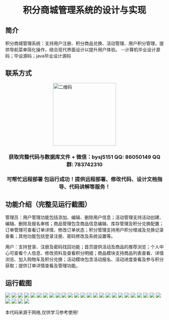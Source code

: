 <p><h1 align="center">积分商城管理系统的设计与实现</h1></p>

## 简介
积分商城管理系统：支持用户注册、积分商品兑换、活动管理、用户积分管理，提供导航菜单简化操作，结合现代界面设计以提升用户体验。    --计算机毕业设计源码；毕设源码；java毕业设计源码


## 联系方式
<img src="https://bs-1329754181.cos.ap-shanghai.myqcloud.com/wx.jpg" alt="二维码" style="display: block; margin: 0 auto;" width="200px">
<p><h3 align="center">获取完整代码与数据库文件 + 微信：bysj5151 QQ: 86050149 QQ群: 783742310</h3></p>
<p><h3 align="center">可帮忙远程部署 包运行成功！提供远程部署、修改代码、设计文档指导、代码讲解等服务！</h3></p>

## 功能介绍（完整见运行截图）
管理员：用户管理功能包括添加、编辑、删除用户信息；活动管理支持活动创建、编辑、删除及报名审核；商品管理包含商品信息编辑、库存管理及积分兑换配置；订单管理可查看订单详情、修改订单状态；积分管理支持用户积分增减及兑换记录查看；其他功能包括登录注册、密码修改及系统设置等。

用户：支持登录、注册及密码找回功能；首页提供活动及商品的推荐浏览；个人中心可查看个人信息、修改资料及查看积分明细；商品模块支持商品列表查看、详情浏览、加入购物车及积分兑换；活动模块包含活动报名、活动进度查看及参与积分获取；提供订单详情查看及管理功能。


## 运行截图
![](https://bs-1329754181.cos.ap-shanghai.myqcloud.com/ssm/IntegralMallManagementSystem/img/001.jpg)
![](https://bs-1329754181.cos.ap-shanghai.myqcloud.com/ssm/IntegralMallManagementSystem/img/002.jpg)
![](https://bs-1329754181.cos.ap-shanghai.myqcloud.com/ssm/IntegralMallManagementSystem/img/003.jpg)
![](https://bs-1329754181.cos.ap-shanghai.myqcloud.com/ssm/IntegralMallManagementSystem/img/004.jpg)
![](https://bs-1329754181.cos.ap-shanghai.myqcloud.com/ssm/IntegralMallManagementSystem/img/005.jpg)
![](https://bs-1329754181.cos.ap-shanghai.myqcloud.com/ssm/IntegralMallManagementSystem/img/006.jpg)
![](https://bs-1329754181.cos.ap-shanghai.myqcloud.com/ssm/IntegralMallManagementSystem/img/007.jpg)
![](https://bs-1329754181.cos.ap-shanghai.myqcloud.com/ssm/IntegralMallManagementSystem/img/008.jpg)
![](https://bs-1329754181.cos.ap-shanghai.myqcloud.com/ssm/IntegralMallManagementSystem/img/009.jpg)
![](https://bs-1329754181.cos.ap-shanghai.myqcloud.com/ssm/IntegralMallManagementSystem/img/010.jpg)
![](https://bs-1329754181.cos.ap-shanghai.myqcloud.com/ssm/IntegralMallManagementSystem/img/011.jpg)
![](https://bs-1329754181.cos.ap-shanghai.myqcloud.com/ssm/IntegralMallManagementSystem/img/012.jpg)
![](https://bs-1329754181.cos.ap-shanghai.myqcloud.com/ssm/IntegralMallManagementSystem/img/013.jpg)
![](https://bs-1329754181.cos.ap-shanghai.myqcloud.com/ssm/IntegralMallManagementSystem/img/014.jpg)
![](https://bs-1329754181.cos.ap-shanghai.myqcloud.com/ssm/IntegralMallManagementSystem/img/015.jpg)
![](https://bs-1329754181.cos.ap-shanghai.myqcloud.com/ssm/IntegralMallManagementSystem/img/016.jpg)
![](https://bs-1329754181.cos.ap-shanghai.myqcloud.com/ssm/IntegralMallManagementSystem/img/017.jpg)
![](https://bs-1329754181.cos.ap-shanghai.myqcloud.com/ssm/IntegralMallManagementSystem/img/018.jpg)
![](https://bs-1329754181.cos.ap-shanghai.myqcloud.com/ssm/IntegralMallManagementSystem/img/019.jpg)
![](https://bs-1329754181.cos.ap-shanghai.myqcloud.com/ssm/IntegralMallManagementSystem/img/020.jpg)
![](https://bs-1329754181.cos.ap-shanghai.myqcloud.com/ssm/IntegralMallManagementSystem/img/021.jpg)
![](https://bs-1329754181.cos.ap-shanghai.myqcloud.com/ssm/IntegralMallManagementSystem/img/022.jpg)
![](https://bs-1329754181.cos.ap-shanghai.myqcloud.com/ssm/IntegralMallManagementSystem/img/023.jpg)
![](https://bs-1329754181.cos.ap-shanghai.myqcloud.com/ssm/IntegralMallManagementSystem/img/024.jpg)
![](https://bs-1329754181.cos.ap-shanghai.myqcloud.com/ssm/IntegralMallManagementSystem/img/025.jpg)
![](https://bs-1329754181.cos.ap-shanghai.myqcloud.com/ssm/IntegralMallManagementSystem/img/026.jpg)
![](https://bs-1329754181.cos.ap-shanghai.myqcloud.com/ssm/IntegralMallManagementSystem/img/027.jpg)
![](https://bs-1329754181.cos.ap-shanghai.myqcloud.com/ssm/IntegralMallManagementSystem/img/028.jpg)
![](https://bs-1329754181.cos.ap-shanghai.myqcloud.com/ssm/IntegralMallManagementSystem/img/029.jpg)

<p>本代码来源于网络,仅供学习参考使用!</p>

